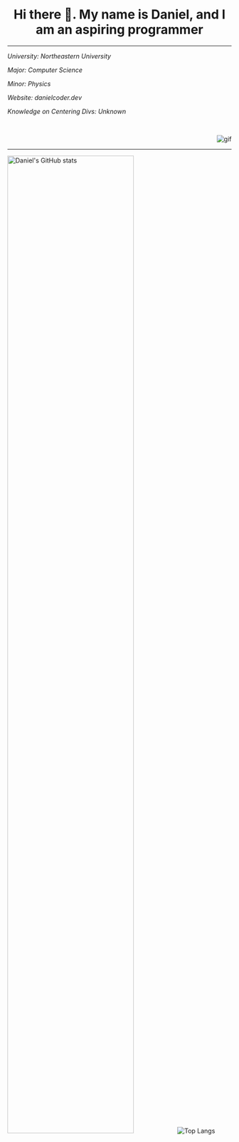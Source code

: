 <h1 align="center"> Hi there 👋. My name is Daniel, and I am an aspiring programmer</h1> 
<hr />
  <p><i>University: Northeastern University</i></p>
  <p><i>Major: Computer Science</i></p>
  <p><i>Minor: Physics</i></p>
  <p><i>Website: danielcoder.dev</i></p>
  <p><i>Knowledge on Centering Divs: Unknown</i></p>
  <br>
  <p align="right">
    <img style="float: right;" src="https://github.com/DanielCoder834/DanielCoder834/assets/55712502/fd21e763-0166-4f97-b926-8d5c7c5d342a" alt="gif">
  </p>
  <br>
<hr />
<img width="75%" height="75%" src="https://github-readme-stats.vercel.app/api?username=DanielCoder834" alt="Daniel's GitHub stats">
<img src="https://github-readme-stats.vercel.app/api/top-langs/?username=DanielCoder834" alt="Top Langs">
<!--
**DanielCoder834/DanielCoder834** is a ✨ _special_ ✨ repository because its `README.md` (this file) appears on your GitHub profile. align = "right"

Here are some ideas to get you started:

- 🔭 I’m currently working on ...
- 🌱 I’m currently learning ...
- 👯 I’m looking to collaborate on ...
- 🤔 I’m looking for help with ...
- 💬 Ask me about ...
- 📫 How to reach me: ...
- 😄 Pronouns: ...
- ⚡ Fun fact: ...
-->

